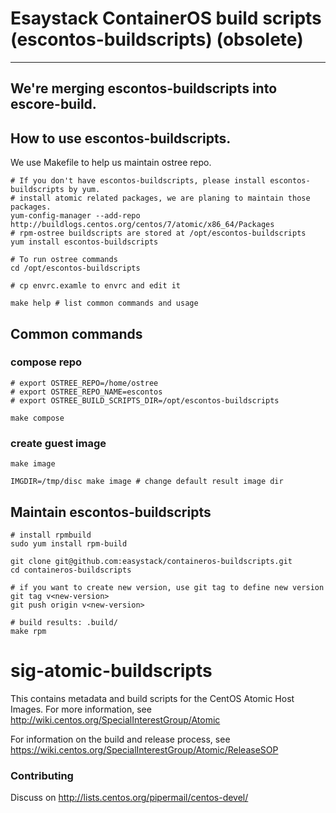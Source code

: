 # Esaystack ContainerOS build scripts (escontos-buildscripts) (obsolete)

----
We're merging escontos-buildscripts into escore-build.
----

## How to use escontos-buildscripts.

We use Makefile to help us maintain ostree repo.
```
# If you don't have escontos-buildscripts, please install escontos-buildscripts by yum.
# install atomic related packages, we are planing to maintain those packages.
yum-config-manager --add-repo http://buildlogs.centos.org/centos/7/atomic/x86_64/Packages
# rpm-ostree buildscripts are stored at /opt/escontos-buildscripts
yum install escontos-buildscripts

# To run ostree commands
cd /opt/escontos-buildscripts

# cp envrc.examle to envrc and edit it

make help # list common commands and usage
```

## Common commands

### compose repo
```
# export OSTREE_REPO=/home/ostree
# export OSTREE_REPO_NAME=escontos
# export OSTREE_BUILD_SCRIPTS_DIR=/opt/escontos-buildscripts

make compose
```

### create guest image
```
make image

IMGDIR=/tmp/disc make image # change default result image dir
```

## Maintain escontos-buildscripts 

```
# install rpmbuild
sudo yum install rpm-build

git clone git@github.com:easystack/containeros-buildscripts.git
cd containeros-buildscripts

# if you want to create new version, use git tag to define new version
git tag v<new-version>
git push origin v<new-version>

# build results: .build/
make rpm
```

# sig-atomic-buildscripts

This contains metadata and build scripts for the CentOS Atomic Host
Images.  For more information, see
http://wiki.centos.org/SpecialInterestGroup/Atomic

For information on the build and release process, see
https://wiki.centos.org/SpecialInterestGroup/Atomic/ReleaseSOP

### Contributing

Discuss on http://lists.centos.org/pipermail/centos-devel/



